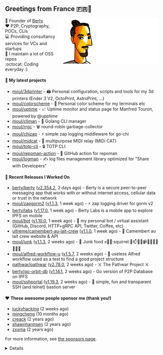 ## Greetings from France 🇫🇷👋

<img align="right" src="https://raw.githubusercontent.com/moul/moul/main/contribute.gif">

:hammer: Founder of [Berty](https://github.com/berty)<br/>
:heart: P2P, Cryptography, POCs, CLIs<br/>
:computer: Providing consultancy services for VCs and startups<br/> 
:construction: I maintain a lot of OSS repos<br/>
:octocat: Coding everyday :)<br/>

#### 🌱 My latest projects


- [moul/3dprinter](https://github.com/moul/3dprinter) - 🖨 Personal configuration, scripts and tools for my 3d printers (Ender 3 V2, OctoPrint, AstroPrint, …)
- [moul/colorscheme](https://github.com/moul/colorscheme) - 🌈 Personal color scheme for my terminals etc
- [moul/uptime](https://github.com/moul/uptime) - 📈 Uptime monitor and status page for Manfred Touron, powered by @upptime
- [moul/climan](https://github.com/moul/climan) - 🦪 Golang CLI manager
- [moul/rrgc](https://github.com/moul/rrgc) - 🗑 round-robin garbage-collector
- [moul/chizap](https://github.com/moul/chizap) - ⚡️ simple zap logging middleware for go-chi 
- [moul/midcat](https://github.com/moul/midcat) - 🎹 multipurpose MIDI relay (MIDi CAT)
- [moul/totp-cli](https://github.com/moul/totp-cli) - 🔒 TOTP CLI
- [moul/repoman-action](https://github.com/moul/repoman-action) - 🐙 GitHub action for repoman
- [moul/logman](https://github.com/moul/logman) - ✍️ log files management library optimized for &#34;Share with Developers&#34;

#### 🔭 Recent Releases I Worked On

- [berty/berty](https://github.com/berty/berty) ([v2.354.2](https://github.com/berty/berty/releases/tag/v2.354.2), 2 days ago) - Berty is a secure peer-to-peer messaging app that works with or without internet access, cellular data or trust in the network
- [moul/zapgorm2](https://github.com/moul/zapgorm2) ([v1.1.3](https://github.com/moul/zapgorm2/releases/tag/v1.1.3), 1 week ago) - ⚡ zap logging driver for gorm v2
- [berty/labs](https://github.com/berty/labs) ([v1.17.0](https://github.com/berty/labs/releases/tag/v1.17.0), 1 week ago) - Berty Labs is a mobile app to explore IPFS on mobile
- [moul/bot](https://github.com/moul/bot) ([v1.10.0](https://github.com/moul/bot/releases/tag/v1.10.0), 1 week ago) - 🤖 my personal bot / virtual assistant (GitHub, Discord, HTTP&#43;gRPC API, Twitter, Coffee, etc)
- [ultreme/camembert-au-lait-crew](https://github.com/ultreme/camembert-au-lait-crew) ([v1.1.0](https://github.com/ultreme/camembert-au-lait-crew/releases/tag/v1.1.0), 1 week ago) - :hamburger: Camembert au lait crew website &amp; API
- [moul/junk](https://github.com/moul/junk) ([v1.1.3](https://github.com/moul/junk/releases/tag/v1.1.3), 2 weeks ago) - :poop: Junk food :fist::frog::first_quarter_moon_with_face::squirrel::mega::mailbox::bulb::low_brightness::video_camera::calling::ski::dart::bikini::eggplant::barber::aquarius:
- [moul/alfred-workflow-u](https://github.com/moul/alfred-workflow-u) ([v1.5.7](https://github.com/moul/alfred-workflow-u/releases/tag/v1.5.7), 2 weeks ago) - 🚧 useless Alfred workflow used as a test to find a good project structure
- [pathwar/pathwar](https://github.com/pathwar/pathwar) ([v2.78.0](https://github.com/pathwar/pathwar/releases/tag/v2.78.0), 2 weeks ago) - ☠️ The Pathwar Project ☠️
- [berty/go-orbit-db](https://github.com/berty/go-orbit-db) ([v1.14.1](https://github.com/berty/go-orbit-db/releases/tag/v1.14.1), 2 weeks ago) - Go version of P2P Database on IPFS
- [moul/sshportal](https://github.com/moul/sshportal) ([v1.19.3](https://github.com/moul/sshportal/releases/tag/v1.19.3), 2 weeks ago) - :tophat: simple, fun and transparent SSH (and telnet) bastion server


#### ❤️ These awesome people sponsor me (thank you!)


- [luckyhacking](https://github.com/luckyhacking) (2 weeks ago)
- [mingcheng](https://github.com/mingcheng) (10 months ago)
- [creack](https://github.com/creack) (2 years ago)
- [shawnharmsen](https://github.com/shawnharmsen) (2 years ago)
- [zxxma](https://github.com/zxxma) (2 years ago)

For more information, see [the sponsors page](https://github.com/sponsors/moul/).

<details>


  <h4>🚧 Things I did recently</h4>
  <ul>
  
  <li><a href="https://wip.co/@moul/todos/189179">💉  2nd pfizer #life</a> (8 months ago)</li>
  <li><a href="https://wip.co/@moul/todos/189178">📻 daily &#34;Hacker News Café&#34; on ClubHouse #life</a> (8 months ago)</li>
  <li><a href="https://wip.co/@moul/todos/184389">🐙  yesterday on GitHub #oss</a> (10 months ago)</li>
  <li><a href="https://wip.co/@moul/todos/183459">👥  weekly sync with #berty team</a> (10 months ago)</li>
  <li><a href="https://wip.co/@moul/todos/183349">🐙  yesterday on GitHub #oss</a> (10 months ago)</li>
  </ul>

  <h4>📜 Recent blog posts</h4>
  <ul>
  
  <li><a href="https://manfred.life/pp2p8-berty-news/">Paris P2P #8 - Last News from Berty</a> (2 years ago)</li>
  <li><a href="https://manfred.life/feeling-lucky/">Feeling Lucky</a> (2 years ago)</li>
  <li><a href="https://manfred.life/oss-challenges-slides/">Challenges of Open-Source (presentation)</a> (2 years ago)</li>
  <li><a href="https://manfred.life/oss-challenges/">Challenges of Open-Source</a> (2 years ago)</li>
  <li><a href="https://manfred.life/stay-flexible/">Flexibility in Project Development</a> (2 years ago)</li>
  </ul>

  <h4>📓 Gists I wrote</h4>
  <ul>
  <li><a href="https://gist.github.com/2dd66ce9133e6585040122d563afa039">github-other-repos.md</a> (1 year ago)</li>
  <li><a href="https://gist.github.com/3d9a81083861a2bb2a04b80dad79bb68">Yo! 👋👋</a> (2 years ago)</li>
  <li><a href="https://gist.github.com/0d8a8e72d07e7d461bdc9c243893fcc7">Caching-friendly Makefile Rule to use Protoc within Docker</a> (2 years ago)</li>
  
  </ul>

  <h4>👯 Check out some of my recent followers</h4>
  <ul>
  
  <li><a href="https://github.com/mylesoscar">mylesoscar</a>
  <li><a href="https://github.com/hack0072008">hack0072008</a>
  <li><a href="https://github.com/jerrytanjunjie888">jerrytanjunjie888</a>
  <li><a href="https://github.com/OscarMWalsh">OscarMWalsh</a>
  <li><a href="https://github.com/lbrzarev">lbrzarev</a>
  </ul>

  <h4>💬 Feedback</h4>

  <p>
    If you use one of my projects, I'd love to hear from you!
    Don't be shy and let me know what you liked and what needs being improved.
    Got an issue? Open a ticket, I don't bite and will try my best to help!
  </p>

  <h4>📫 How to reach me</h4>
  <ul>
    <li>Twitter: <a href="https://twitter.com/moul">https://twitter.com/moul</a></li>
    <li>Blog: <a href="https://manfred.life/">https://manfred.life/</a></li>
  </ul>

  <hr />

  <summary>Details</summary>
  <img src="https://img.shields.io/badge/📦%20%20release-experimental-blue"/>
  <img src="https://img.shields.io/badge/coverage-@moul%20is%20unstable-red?logo=codecov"/>
  <img src="https://img.shields.io/badge/👤%20%20mood-👍%20👍%20👍-black"/>
  <img src="https://img.shields.io/badge/🌐%20%20country-France%20🇫🇷-pink"/>
  

  <hr />

  <img src="https://github-readme-stats.vercel.app/api?username=moul&count_private=true&show_icons=true"/>

  <img src="https://img.shields.io/date/1645988698.svg?label=build&colorB=purple" />

 <details><summary>Click!</summary> <details><summary>Click!</summary> <details><summary>Click!</summary> <details><summary>Click!</summary> <details><summary>Click!</summary> <details><summary>Click!</summary> <details><summary>Click!</summary> <details><summary>Click!</summary> <details><summary>Click!</summary> <details><summary>Click!</summary> <details><summary>Click!</summary> <details><summary>Click!</summary> <details><summary>Click!</summary> <details><summary>Click!</summary> <details><summary>Click!</summary> <details><summary>Click!</summary> <details><summary>Click!</summary> <details><summary>Click!</summary> <details><summary>Click!</summary> <details><summary>Click!</summary> <details><summary>Click!</summary> <details><summary>Click!</summary> Thank you 😎 </details> </details> </details> </details> </details> </details> </details> </details> </details> </details> </details> </details> </details> </details> </details> </details> </details> </details> </details> </details> </details> </details>
</details>

<img src="https://visitor-badge.glitch.me/badge?page_id=moul.moul" width="1" height="1"/>